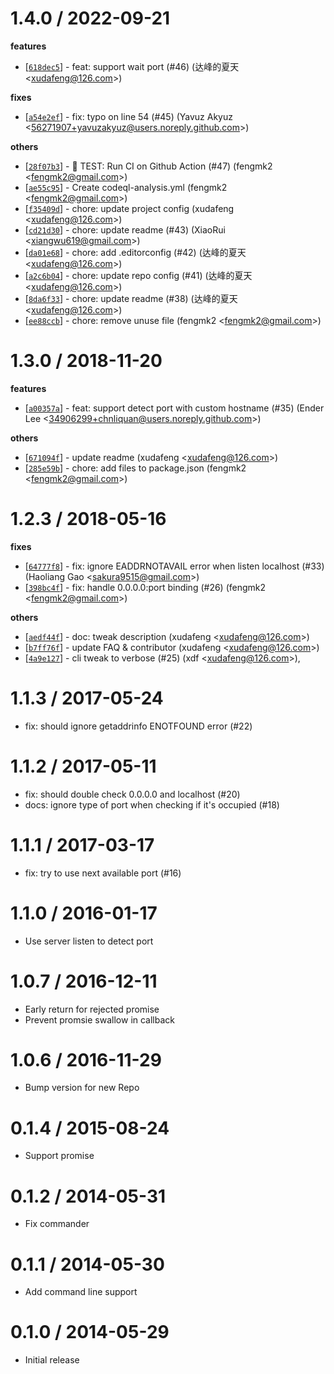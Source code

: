 
1.4.0 / 2022-09-21
==================

**features**
  * [[`618dec5`](http://github.com/node-modules/detect-port/commit/618dec5661d94535800089f9d941f4896825cb69)] - feat: support wait port (#46) (达峰的夏天 <<xudafeng@126.com>>)

**fixes**
  * [[`a54e2ef`](http://github.com/node-modules/detect-port/commit/a54e2ef70e388ed4b0c7a4b79ad88bc91e0f8ae3)] - fix: typo on line 54 (#45) (Yavuz Akyuz <<56271907+yavuzakyuz@users.noreply.github.com>>)

**others**
  * [[`28f07b3`](http://github.com/node-modules/detect-port/commit/28f07b31a7c591cb28b13281246c7f0c64c3dded)] - 🤖 TEST: Run CI on Github Action (#47) (fengmk2 <<fengmk2@gmail.com>>)
  * [[`ae55c95`](http://github.com/node-modules/detect-port/commit/ae55c956ca36749e22c48b8d1a7d98afec2e6a4d)] - Create codeql-analysis.yml (fengmk2 <<fengmk2@gmail.com>>)
  * [[`f35409d`](http://github.com/node-modules/detect-port/commit/f35409d53f9298a60e2c6c1560f42ea182025dd4)] - chore: update project config (xudafeng <<xudafeng@126.com>>)
  * [[`cd21d30`](http://github.com/node-modules/detect-port/commit/cd21d3044db73d1556bf264209c8fd0ee08fa9c4)] - chore: update readme (#43) (XiaoRui <<xiangwu619@gmail.com>>)
  * [[`da01e68`](http://github.com/node-modules/detect-port/commit/da01e68b43952e06430cc42f873e4253d8cba09e)] - chore: add .editorconfig (#42) (达峰的夏天 <<xudafeng@126.com>>)
  * [[`a2c6b04`](http://github.com/node-modules/detect-port/commit/a2c6b043954895cba9cbae369e0d79a337c9d73a)] - chore: update repo config (#41) (达峰的夏天 <<xudafeng@126.com>>)
  * [[`8da6f33`](http://github.com/node-modules/detect-port/commit/8da6f33e10b44cdbcfb9eb5727b0f2117e6929e9)] - chore: update readme (#38) (达峰的夏天 <<xudafeng@126.com>>)
  * [[`ee88ccb`](http://github.com/node-modules/detect-port/commit/ee88ccb9e2a747dc84a30bcfc1cd4c73b64e3ea5)] - chore: remove unuse file (fengmk2 <<fengmk2@gmail.com>>)

1.3.0 / 2018-11-20
==================

**features**
  * [[`a00357a`](http://github.com/node-modules/detect-port/commit/a00357aea32c4f011b7240641cb8da2dfc97b491)] - feat: support detect port with custom hostname (#35) (Ender Lee <<34906299+chnliquan@users.noreply.github.com>>)

**others**
  * [[`671094f`](http://github.com/node-modules/detect-port/commit/671094f3a3660a29a0920d78e39d17f8dead0b7a)] - update readme (xudafeng <<xudafeng@126.com>>)
  * [[`285e59b`](http://github.com/node-modules/detect-port/commit/285e59b0464d670c886007ff5052892393d57314)] - chore: add files to package.json (fengmk2 <<fengmk2@gmail.com>>)

1.2.3 / 2018-05-16
==================

**fixes**
  * [[`64777f8`](http://github.com/node-modules/detect-port/commit/64777f85cc519c9c4c2c84c23d2afed6a916f3c4)] - fix: ignore EADDRNOTAVAIL error when listen localhost (#33) (Haoliang Gao <<sakura9515@gmail.com>>)
  * [[`398bc4f`](http://github.com/node-modules/detect-port/commit/398bc4f65f4d61ddfdc9bf7721118ea1a3bb6289)] - fix: handle 0.0.0.0:port binding (#26) (fengmk2 <<fengmk2@gmail.com>>)

**others**
  * [[`aedf44f`](http://github.com/node-modules/detect-port/commit/aedf44fc3f949de9ec187bdc8ee4d8daf84d6c2b)] - doc: tweak description (xudafeng <<xudafeng@126.com>>)
  * [[`b7ff76f`](http://github.com/node-modules/detect-port/commit/b7ff76f24db3d8d9123cbf396b9032b05a6b7146)] - update FAQ & contributor (xudafeng <<xudafeng@126.com>>)
  * [[`4a9e127`](http://github.com/node-modules/detect-port/commit/4a9e127b6d01bd45d9b689bd931d878aa9b5d397)] - cli tweak to verbose (#25) (xdf <<xudafeng@126.com>>),

1.1.3 / 2017-05-24
==================

  * fix: should ignore getaddrinfo ENOTFOUND error (#22)

1.1.2 / 2017-05-11
==================

  * fix: should double check 0.0.0.0 and localhost (#20)
  * docs: ignore type of port when checking if it's occupied (#18)

# 1.1.1 / 2017-03-17

  * fix: try to use next available port (#16)

# 1.1.0 / 2016-01-17

  * Use server listen to detect port

# 1.0.7 / 2016-12-11

  * Early return for rejected promise
  * Prevent promsie swallow in callback

# 1.0.6 / 2016-11-29

  * Bump version for new Repo

# 0.1.4 / 2015-08-24

  * Support promise

# 0.1.2 / 2014-05-31

  * Fix commander

# 0.1.1 / 2014-05-30

  * Add command line support

# 0.1.0  / 2014-05-29

  * Initial release
